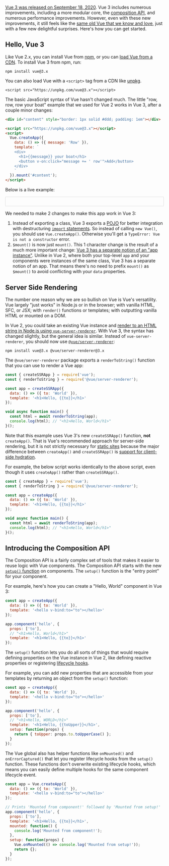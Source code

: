 [Vue 3 was released on September 18, 2020](https://github.com/vuejs/vue-next/releases/tag/v3.0.0). Vue 3
includes numerous improvements, including a more modular core, the [composition API](https://v3.vuejs.org/guide/composition-api-introduction.html), and numerous performance improvements.
However, even with these new improvements, it still feels like the [same old Vue that we know and love](https://www.getrevue.co/profile/masteringjs/issues/5-reasons-why-vue-is-better-than-react-247970),
just with a few new delightful surprises. Here's how you can get started.

Hello, Vue 3
------------

Like Vue 2.x, you can install Vue from [npm](http://thecodebarbarian.com/an-introduction-to-npm.html), or you can [load Vue from a CDN](/tutorials/vue/cdn). To install Vue 3 from npm, run:

```
npm install vue@3.x
```

You can also load Vue with a `<script>` tag from a CDN like [unpkg](https://unpkg.com/).

```
<script src="https://unpkg.com/vue@3.x"></script>
```

The basic JavaScript syntax of Vue hasn't changed much. The little
"row, row, row your boat" example that we used for Vue 2 works
in Vue 3, after a couple minor changes:

```html
<div id="content" style="border: 1px solid #ddd; padding: 1em"></div>

<script src="https://unpkg.com/vue@3.x"></script>
<script>
  Vue.createApp({
    data: () => ({ message: 'Row' }),
    template: `
    <div>
      <h1>{{message}} your boat</h1>
      <button v-on:click="message += ' row'">Add</button>
    </div>
    `
  }).mount('#content');
</script>
```

Below is a live example:

<div id="content" style="border: 1px solid #ddd; padding: 1em"></div>

<script src="https://unpkg.com/vue@3.x"></script>
<script>
  const app = Vue.createApp({
  template: '<counter></counter>'
});

app.component('counter', {
  template: `
    <div>
      <h1>{{article.title}}: {{article.pageViews}} Page Views</h1>
      <button v-on:click="++article.pageViews">Increment Page Views</button>
    </div>
  `,
  setup: function() {
    const article = Vue.reactive({ title: 'Vue 3 Reactivity', pageViews: 100 });
    return { article };
  }
});
app.mount('#content');
</script>

We needed to make 2 changes to make this app work in Vue 3:

1. Instead of exporting a class, Vue 3 exports a [POJO](/tutorials/fundamentals/pojo) for better integration with destructuring [`import` statements](/tutorials/node/import). So instead of calling `new Vue()`, you should use `Vue.createApp()`. Otherwise you'll get a `TypeError: Vue is not a constructor` error.
2. `$mount()` is now just `mount()`. This 1 character change is the result of a much more important change: [Vue 3 has a separate notion of an "app instance"](https://v3.vuejs.org/guide/migration/global-api.html#a-new-global-api-createapp). Unlike in Vue 2, where both your top-level `app` and your components were instances of the same class, Vue 3 has a separate notion of an app. That means there's no need to prefix `mount()` as `$mount()` to avoid conflicting with your `data` properties.

Server Side Rendering
---------------------

The number one reason why we are so bullish on Vue is Vue's versatility. Vue largely "just works"
in Node.js or in the browser; with vanilla HTML, SFC, or JSX; with `render()` functions or templates; with outputting vanilla HTML or mounted on a DOM. 

In Vue 2, you could take an existing Vue instance and [render to an HTML string in Node.js using `vue-server-renderer`](/tutorials/vue/ssr). With Vue 3, the syntax has changed slightly, but the general
idea is similar. Instead of `vue-server-renderer`, you should now use [`@vue/server-renderer`](https://preview.npmjs.com/package/@vue/server-renderer):

```
npm install vue@3.x @vue/server-renderer@3.x
```

The `@vue/server-renderer` package exports a `renderToString()` function that you can use to render
a Vue app:

```javascript
const { createSSRApp } = require('vue');
const { renderToString } = require('@vue/server-renderer');

const app = createSSRApp({
  data: () => ({ to: 'World' }),
  template: '<h1>Hello, {{to}}</h1>'
});

void async function main() {
  const html = await renderToString(app);
  console.log(html); // "<h1>Hello, World</h1>"
}();
```

Note that this example uses Vue 3's new `createSSRApp()` function, **not** `createApp()`. That is
Vue's recommended approach for server-side rendering, but it is not strictly necessary for [static sites](http://thecodebarbarian.com/using-vue-as-a-node-js-static-site-generator.html) because the major difference between `createApp()` and `createSSRApp()` is [support for client-side hydration](https://github.com/vuejs/vue-next/releases/tag/v3.0.0-alpha.5).

For example, the below script works identically to the above script, even though it uses `createApp()` rather than `createSSRApp()`.

```javascript
const { createApp } = require('vue');
const { renderToString } = require('@vue/server-renderer');

const app = createApp({
  data: () => ({ to: 'World' }),
  template: '<h1>Hello, {{to}}</h1>'
});

void async function main() {
  const html = await renderToString(app);
  console.log(html); // "<h1>Hello, World</h1>"
}();
```

Introducing the Composition API
-------------------------------

The Composition API is a fairly complex set of tools that makes it easier to reuse logic with Vue
components. The Composition API starts with the new [`setup()` function](https://v3.vuejs.org/guide/composition-api-setup.html) on components. The `setup()` function is the "entry point" for your
component.

For example, here's how you can create a "Hello, World" component in Vue 3:

```javascript
const app = createApp({
  data: () => ({ to: 'World' }),
  template: '<hello v-bind:to="to"></hello>'
});

app.component('hello', {
  props: ['to'],
  // "<h1>Hello, World</h1>"
  template: '<h1>Hello, {{to}}</h1>'
});
```

The `setup()` function lets you do all sorts of things that would require defining properties on the
Vue instance in Vue 2, like defining reactive properties or registering [lifecycle hooks](/tutorials/vue/lifecycle).

For example, you can add new properties that are accessible from your templates by returning an
object from the `setup()` function:

```javascript
const app = createApp({
  data: () => ({ to: 'World' }),
  template: '<hello v-bind:to="to"></hello>'
});

app.component('hello', {
  props: ['to'],
  // "<h1>Hello, WORLD</h1>"
  template: '<h1>Hello, {{toUpper}}</h1>',
  setup: function(props) {
    return { toUpper: props.to.toUpperCase() };
  }
});
```

The Vue global also has helper functions like `onMounted()` and `onErrorCaptured()` that let you
register lifecycle hooks from the `setup()` function. These functions don't overwrite existing
lifecycle hooks, which means you can easily define multiple hooks for the same component lifecycle event.

```javascript
const app = Vue.createApp({
  data: () => ({ to: 'World' }),
  template: '<hello v-bind:to="to"></hello>'
});

// Prints 'Mounted from component!' followed by 'Mounted from setup!'
app.component('hello', {
  props: ['to'],
  template: '<h1>Hello, {{to}}</h1>',
  mounted: function() {
    console.log('Mounted from component!');
  },
  setup: function(props) {
    Vue.onMounted(() => console.log('Mounted from setup!'));
    return {};
  }
});
```
